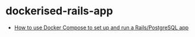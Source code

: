 # dockerised-rails-app

* [How to use Docker Compose to set up and run a Rails/PostgreSQL app](https://docs.docker.com/compose/rails)
